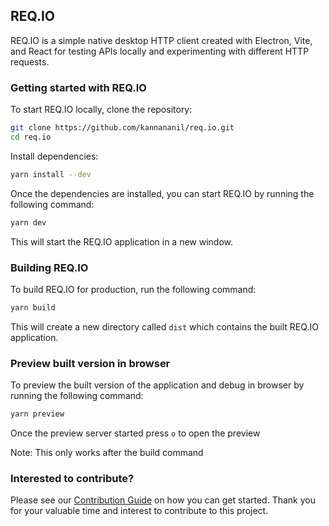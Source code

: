 ## REQ.IO

REQ.IO is a simple native desktop HTTP client created with Electron, Vite, and React for testing APIs locally and experimenting with different HTTP requests.

### Getting started with REQ.IO

To start REQ.IO locally, clone the repository:

```bash
git clone https://github.com/kannananil/req.io.git
cd req.io
```

Install dependencies:

```bash
yarn install --dev
```

Once the dependencies are installed, you can start REQ.IO by running the following command:

```bash
yarn dev
```

This will start the REQ.IO application in a new window.

### Building REQ.IO

To build REQ.IO for production, run the following command:

```bash
yarn build
```

This will create a new directory called `dist` which contains the built REQ.IO application.

### Preview built version in browser

To preview the built version of the application and debug in browser by running the following command:

```bash
yarn preview
```

Once the preview server started press `o` to open the preview

Note: This only works after the build command

### Interested to contribute?
Please see our  [Contribution Guide](./CONTRIBUTING.md) on how you can get started. Thank you for your valuable time and interest to contribute to this project.
